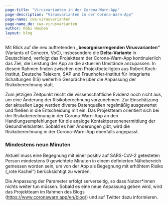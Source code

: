 ```yaml
---
page-title: "Virusvarianten in der Corona-Warn-App"
page-description: "Virusvarianten in der Corona-Warn-App"
page-name: cwa-virusvarianten
page-name_de: cwa-virusvarianten
author: Robi Houben
layout: blog
---
```



Mit Blick auf die neu auftretenden **„besorgniserregenden Virusvarianten“** (Variants of Concern, VoC), insbesondere die **Delta-Variante** in Deutschland, verfolgt das Projektteam der Corona-Warn-App kontinuierlich das Ziel, die Leistung der App an die aktuellen Umstände anzupassen. In diesem Rahmen finden zwischen den Projektbeteiligten aus Robert Koch-Institut, Deutsche Telekom, SAP und Fraunhofer-Institut für Integrierte Schaltungen (IIS) weiterhin Gespräche über die Anpassung der Risikoberechnung statt.  

<!-- overview -->

Zum jetzigen Zeitpunkt reicht die wissenschaftliche Evidenz noch nicht aus, um eine Änderung der Risikoberechnung vorzunehmen. Zur Einschätzung der aktuellen Lage werden diverse Datenquellen regelmäßig ausgewertet und fließen in die Entscheidung mit ein. Das Projektteam orientiert sich bei der Risikoberechnung in der Corona-Warn-App an den Handlungsempfehlungen für die analoge Kontaktpersonenermittlung der Gesundheitsämter. Sobald es hier Änderungen gibt, wird die Risikoberechnung in der Corona-Warn-App ebenfalls angepasst.

### Mindestens neun Minuten

Aktuell muss eine Begegnung mit einer positiv auf SARS-CoV-2 getesteten Person mindestens 9 gewichtete Minuten in einem definierten Nähebereich gemessen worden sein, um von der App als Begegnung mit erhöhtem Risiko („rote Kachel“) berücksichtigt zu werden.

Die Anpassung der Parameter erfolgt serverseitig, so dass Nutzer*innen nichts weiter tun müssen. Sobald es eine neue Anpassung geben wird, wird das Projektteam im Rahmen des Blogs (https://www.coronawarn.app/en/blog/) und auf Twitter dazu informieren.